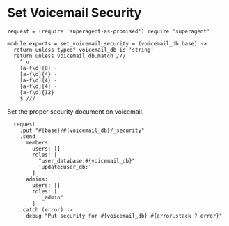 Set Voicemail Security
======================

    request = (require 'superagent-as-promised') require 'superagent'

    module.exports = set_voicemail_security = (voicemail_db,base) ->
      return unless typeof voicemail_db is 'string'
      return unless voicemail_db.match ///
        ^ u
        [a-f\d]{8} -
        [a-f\d]{4} -
        [a-f\d]{4} -
        [a-f\d]{4} -
        [a-f\d]{12}
        $ ///

Set the proper security document on voicemail.

      request
        .put "#{base}/#{voicemail_db}/_security"
        .send
          members:
            users: []
            roles: [
              "user_database:#{voicemail_db}"
              'update:user_db:'
            ]
          admins:
            users: []
            roles: [
              '_admin'
            ]
        .catch (error) ->
          debug "Put security for #{voicemail_db} #{error.stack ? error}"
